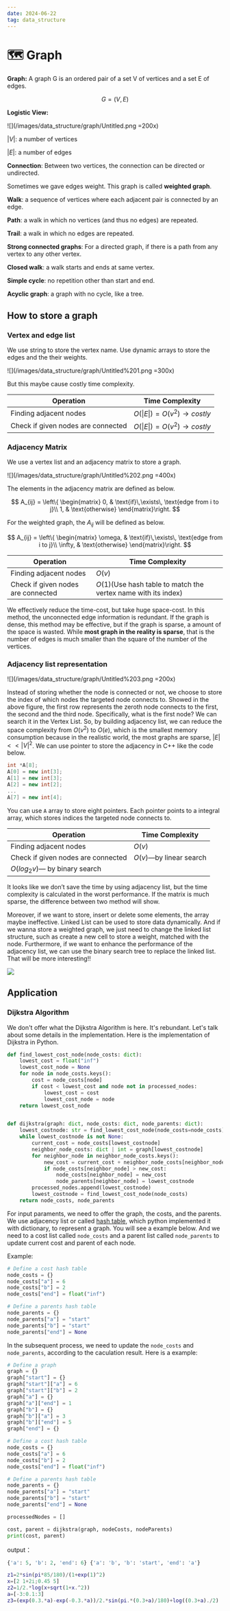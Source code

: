 ```yaml
---
date: 2024-06-22
tag: data_structure
---
```


# 🗺 Graph

**Graph:** A graph G is an ordered pair of a set V of vertices and a set E of edges.

$$
G=(V,E)
$$

**Logistic View:**

![](/images/data_structure/graph/Untitled.png =200x)

$|V|$: a number of vertices

$|E|$: a number of edges

**Connection**: Between two vertices, the connection can be directed or undirected.

Sometimes we gave edges weight. This graph is called **weighted graph**.

**Walk**: a sequence of vertices where each adjacent pair is connected by an edge.

**Path**: a walk in which no vertices (and thus no edges) are repeated.

**Trail**: a walk in which no edges are repeated.

**Strong connected graphs**: For a directed graph, if there is a path from any vertex to any other vertex.

**Closed walk**: a walk starts and ends at same vertex.

**Simple cycle**: no repetition other than start and end.

**Acyclic graph**: a graph with no cycle, like a tree.

## How to store a graph

### Vertex and edge list

We use string to store the vertex name. Use dynamic arrays to store the edges and the their weights.

![](/images/data_structure/graph/Untitled%201.png =300x)

But this maybe cause costly time complexity.

| Operation                          | Time Complexity                      |
| ---------------------------------- | ------------------------------------ |
| Finding adjacent nodes             | $O(\|E\|)=O(v^2) \rightarrow costly$ |
| Check if given nodes are connected | $O(\|E\|)=O(v^2) \rightarrow costly$ |

### Adjacency Matrix

We use a vertex list and an adjacency matrix to store a graph.

![](/images/data_structure/graph/Untitled%202.png =400x)

The elements in the adjacency matrix are defined as below.

$$
A_{ij} = \left\{ \begin{matrix}
0, & \text{if}\,\exists\, \text{edge from i to j}\\
1, & \text{otherwise}
\end{matrix}\right.
$$

For the weighted graph, the $A_{ij}$ will be defined as below.

$$
A_{ij} = \left\{ \begin{matrix}
\omega, & \text{if}\,\exists\, \text{edge from i to j}\\
\infty, & \text{otherwise}
\end{matrix}\right.
$$

| Operation                          | Time Complexity                                                |
| ---------------------------------- | -------------------------------------------------------------- |
| Finding adjacent nodes             | $O(v)$                                                         |
| Check if given nodes are connected | $O(1)$(Use hash table to match the vertex name with its index) |

We effectively reduce the time-cost, but take huge space-cost. In this method, the unconnected edge information is redundant. If the graph is dense, this method may be effective, but if the graph is sparse, a amount of the space is wasted. While **most graph in the reality is sparse**, that is the number of edges is much smaller than the square of the number of the vertices.

### Adjacency list representation

![](/images/data_structure/graph/Untitled%203.png =200x)

Instead of storing whether the node is connected or not, we choose to store the index of which nodes the targeted node connects to. Showed in the above figure, the first row represents the zeroth node connects to the first, the second and the third node. Specifically, what is the first node? We can search it in the Vertex List. So, by building adjacency list, we can reduce the space complexity from $O(v^2)$ to $O(e)$, which is the smallest memory consumption because in the realistic world, the most graphs are sparse, $|E|<<|V|^2$. We can use pointer to store the adjacency in C++ like the code below.

```cpp
int *A[8];
A[0] = new int[3];
A[1] = new int[3];
A[2] = new int[2];
...
A[7] = new int[4];
```

You can use `A` array to store eight pointers. Each pointer points to a integral array, which stores indices the targeted node connects to.

| Operation                          | Time Complexity         |
| ---------------------------------- | ----------------------- |
| Finding adjacent nodes             | $O(v)$                  |
| Check if given nodes are connected | $O(v)$—by linear search |
| $O(log_2v)$— by binary search      |

It looks like we don’t save the time by using adjacency list, but the time complexity is calculated in the worst performance. If the matrix is much sparse, the difference between two method will show.

Moreover, if we want to store, insert or delete some elements, the array maybe ineffective. Linked List can be used to store data dynamically. And if we wanna store a weighted graph, we just need to change the linked list structure, such as create a new cell to store a weight, matched with the node. Furthermore, if we want to enhance the performance of the adjacency list, we can use the binary search tree to replace the linked list. That will be more interesting!!

![](/images/data_structure/graph/Untitled%204.png)

## Application

### Dijkstra Algorithm

We don't offer what the Dijkstra Algorithm is here. It's rebundant. Let's talk about some details in the implementation. Here is the implementation of Dijkstra in Python.

```python
def find_lowest_cost_node(node_costs: dict):
    lowest_cost = float("inf")
    lowest_cost_node = None
    for node in node_costs.keys():
        cost = node_costs[node]
        if cost < lowest_cost and node not in processed_nodes:
            lowest_cost = cost
            lowest_cost_node = node
    return lowest_cost_node


def dijkstra(graph: dict, node_costs: dict, node_parents: dict):
    lowest_costnode: str = find_lowest_cost_node(node_costs=node_costs)
    while lowest_costnode is not None:
        current_cost = node_costs[lowest_costnode]
        neighbor_node_costs: dict | int = graph[lowest_costnode]
        for neighbor_node in neighbor_node_costs.keys():
            new_cost = current_cost + neighbor_node_costs[neighbor_node]
            if node_costs[neighbor_node] > new_cost:
                node_costs[neighbor_node] = new_cost
                node_parents[neighbor_node] = lowest_costnode
        processed_nodes.append(lowest_costnode)
        lowest_costnode = find_lowest_cost_node(node_costs)
    return node_costs, node_parents
```

For input paraments, we need to offer the graph, the costs, and the parents. We use adjacency list or called [hash table](HashTable.md), which python implemented it with dictionary, to represent a graph. You will see a example below. And we need to a cost list called `node_costs` and a parent list called `node_parents` to update current cost and parent of each node.

Example:

```python
# Define a cost hash table
node_costs = {}
node_costs["a"] = 6
node_costs["b"] = 2
node_costs["end"] = float("inf")

# Define a parents hash table
node_parents = {}
node_parents["a"] = "start"
node_parents["b"] = "start"
node_parents["end"] = None
```

In the subsequent process, we need to update the `node_costs` and `node_parents`, according to the caculation result. Here is a example:

```python
# Define a graph
graph = {}
graph["start"] = {}
graph["start"]["a"] = 6
graph["start"]["b"] = 2
graph["a"] = {}
graph["a"]["end"] = 1
graph["b"] = {}
graph["b"]["a"] = 3
graph["b"]["end"] = 5
graph["end"] = {}

# Define a cost hash table
node_costs = {}
node_costs["a"] = 6
node_costs["b"] = 2
node_costs["end"] = float("inf")

# Define a parents hash table
node_parents = {}
node_parents["a"] = "start"
node_parents["b"] = "start"
node_parents["end"] = None

processedNodes = []

cost, parent = dijkstra(graph, nodeCosts, nodeParents)
print(cost, parent)
```

output：

```python
{'a': 5, 'b': 2, 'end': 6} {'a': 'b', 'b': 'start', 'end': 'a'}
```

```matlab
z1=2*sin(pi*85/180)/(1+exp(1)^2)
x=[2 1+2i;0.45 5]
z2=1/2.*log(x+sqrt(1+x.^2))
a=[-3:0.1:3]
z3=(exp(0.3.*a)-exp(-0.3.*a))/2.*sin(pi.*(0.3+a)/180)+log((0.3+a)./2)
```
